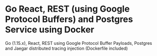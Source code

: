 # Go React, REST (using Google Protocol Buffers) and Postgres Service using Docker
Go (1.15.x), React, REST using Google Protocol Buffer Payloads, Postgres and Jaegar distributed tracing injection (Dockerfile included)

